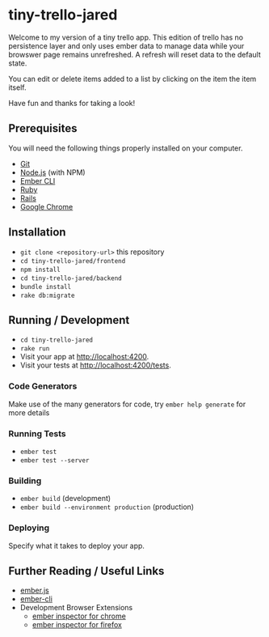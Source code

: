 # tiny-trello-jared

Welcome to my version of a tiny trello app. This edition of trello has no persistence layer and only uses ember data to manage data while your browswer page remains unrefreshed. A refresh will reset data to the default state.

You can edit or delete items added to a list by clicking on the item the item itself.

Have fun and thanks for taking a look!

## Prerequisites

You will need the following things properly installed on your computer.

* [Git](https://git-scm.com/)
* [Node.js](https://nodejs.org/) (with NPM)
* [Ember CLI](https://ember-cli.com/)
* [Ruby](https://www.ruby-lang.org/en/downloads/)
* [Rails](http://rubyonrails.org/)
* [Google Chrome](https://google.com/chrome/)

## Installation

* `git clone <repository-url>` this repository
* `cd tiny-trello-jared/frontend`
* `npm install`
* `cd tiny-trello-jared/backend`
* `bundle install`
* `rake db:migrate`

## Running / Development

* `cd tiny-trello-jared`
* `rake run`
* Visit your app at [http://localhost:4200](http://localhost:4200).
* Visit your tests at [http://localhost:4200/tests](http://localhost:4200/tests).

### Code Generators

Make use of the many generators for code, try `ember help generate` for more details

### Running Tests

* `ember test`
* `ember test --server`

### Building

* `ember build` (development)
* `ember build --environment production` (production)

### Deploying

Specify what it takes to deploy your app.

## Further Reading / Useful Links

* [ember.js](https://emberjs.com/)
* [ember-cli](https://ember-cli.com/)
* Development Browser Extensions
  * [ember inspector for chrome](https://chrome.google.com/webstore/detail/ember-inspector/bmdblncegkenkacieihfhpjfppoconhi)
  * [ember inspector for firefox](https://addons.mozilla.org/en-US/firefox/addon/ember-inspector/)
